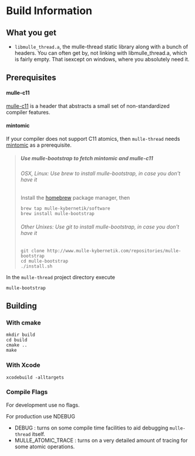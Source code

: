 # Build Information


## What you get
 
* `libmulle_thread.a`, the mulle-thread static library along with a bunch of
headers. You can often get by, not linking with libmulle_thread.a, which is
fairly empty. That isexcept on windows, where you absolutely need it.


## Prerequisites

#### mulle-c11

[mulle-c11](//www.mulle-kybernetik.com/software/git/mulle-c11/) is a header 
that abstracts a small set of non-standardized compiler features. 


#### mintomic

If your compiler does not support C11 atomics, then `mulle-thread` needs 
[mintomic](https://mintomic.github.io/) as a prerequisite. 


> ##### Use mulle-bootstrap to fetch mintomic and mulle-c11
>
> ###### OSX, Linux: Use brew to install mulle-bootstrap, in case you don't have it
>
> Install the [homebrew](http://brew.sh/) package manager, then
>
> ```
> brew tap mulle-kybernetik/software
> brew install mulle-bootstrap
> ```
>
> ###### Other Unixes: Use git to install mulle-bootstrap, in case you don't have it
>
> ```
> git clone http://www.mulle-kybernetik.com/repositories/mulle-bootstrap
> cd mulle-bootstrap
> ./install.sh
> ```

In the `mulle-thread` project directory execute 

```console
mulle-bootstrap
```


## Building

### With cmake

```
mkdir build
cd build
cmake ..
make
```


### With Xcode

```
xcodebuild -alltargets  
```


### Compile Flags

For development use no flags.

For production use NDEBUG

* DEBUG : turns on some compile time facilities to aid debugging `mulle-thread` itself. 
* MULLE_ATOMIC_TRACE : turns on a very detailed amount of tracing for some atomic operations.



